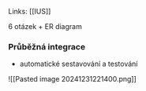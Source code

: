Links: [[IUS]]

6 otázek + ER diagram


### Průběžná integrace
- automatické sestavování a testování

![[Pasted image 20241231221400.png]]